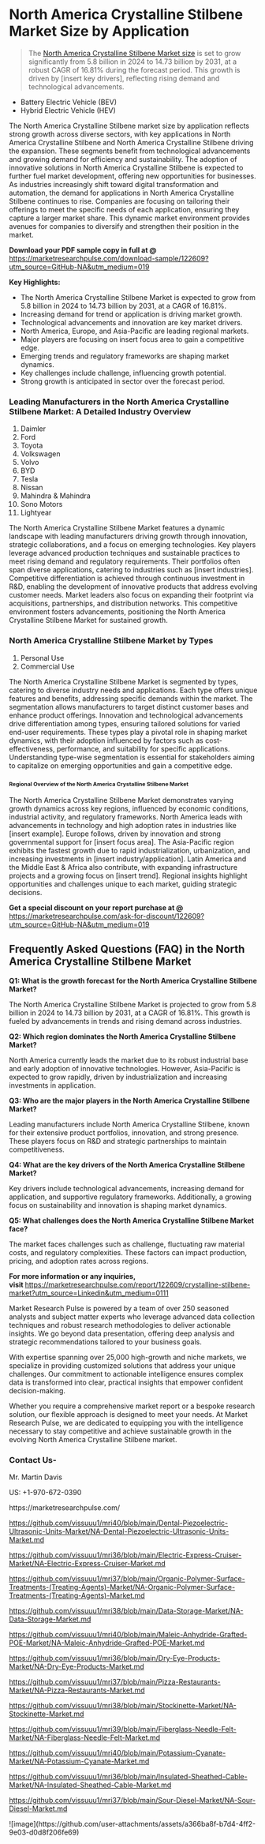 <h1>North America Crystalline Stilbene Market&nbsp;Size by Application</h1><blockquote><p>The <a href="https://marketresearchpulse.com/download-sample/122609?utm_source=GitHub-NA&amp;utm_medium=019">North America Crystalline Stilbene Market size</a> is set to grow significantly from 5.8 billion in 2024 to 14.73 billion by 2031, at a robust CAGR of 16.81% during the forecast period. This growth is driven by [insert key drivers], reflecting rising demand and technological advancements.</p></blockquote><ul><li>Battery Electric Vehicle (BEV)<li> Hybrid Electric Vehicle (HEV)</li></ul><p>The North America Crystalline Stilbene market size by application reflects strong growth across diverse sectors, with key applications in North America Crystalline Stilbene and North America Crystalline Stilbene driving the expansion. These segments benefit from technological advancements and growing demand for efficiency and sustainability. The adoption of innovative solutions in North America Crystalline Stilbene is expected to further fuel market development, offering new opportunities for businesses. As industries increasingly shift toward digital transformation and automation, the demand for applications in North America Crystalline Stilbene continues to rise. Companies are focusing on tailoring their offerings to meet the specific needs of each application, ensuring they capture a larger market share. This dynamic market environment provides avenues for companies to diversify and strengthen their position in the market.</p><p><strong>Download your PDF sample copy in full at @ </strong><a href="https://marketresearchpulse.com/download-sample/122609?utm_source=GitHub-NA&amp;utm_medium=019">https://marketresearchpulse.com/download-sample/122609?utm_source=GitHub-NA&amp;utm_medium=019</a></p><p><strong>Key Highlights: </strong></p><ul><li>The North America Crystalline Stilbene Market is expected to grow from 5.8 billion in 2024 to 14.73 billion by 2031, at a CAGR of 16.81%.</li><li>Increasing demand for trend or application is driving market growth.</li><li>Technological advancements and innovation are key market drivers.</li><li>North America, Europe, and Asia-Pacific are leading regional markets.</li><li>Major players are focusing on insert focus area to gain a competitive edge.</li><li>Emerging trends and regulatory frameworks are shaping market dynamics.</li><li>Key challenges include challenge, influencing growth potential.</li><li>Strong growth is anticipated in sector over the forecast period.</li></ul><h3>Leading Manufacturers in the North America Crystalline Stilbene Market: A Detailed Industry Overview</h3><ol><li>Daimler</li><li>Ford</li><li>Toyota</li><li>Volkswagen</li><li>Volvo</li><li>BYD</li><li>Tesla</li><li>Nissan</li><li>Mahindra & Mahindra</li><li>Sono Motors</li><li>Lightyear</li></ol><div class="flex max-w-full flex-col flex-grow"><div class="min-h-8 text-message flex w-full flex-col items-end gap-2 whitespace-normal break-words [.text-message+&amp;]:mt-5" dir="auto" data-message-author-role="assistant" data-message-id="fd8432e4-4910-450d-b182-61b7bfb0a01f" data-message-model-slug="gpt-4o"><div class="flex w-full flex-col gap-1 empty:hidden first:pt-[3px]"><div class="markdown prose w-full break-words dark:prose-invert light"><p>The North America Crystalline Stilbene Market features a dynamic landscape with leading manufacturers driving growth through innovation, strategic collaborations, and a focus on emerging technologies. Key players leverage advanced production techniques and sustainable practices to meet rising demand and regulatory requirements. Their portfolios often span diverse applications, catering to industries such as [insert industries]. Competitive differentiation is achieved through continuous investment in R&amp;D, enabling the development of innovative products that address evolving customer needs. Market leaders also focus on expanding their footprint via acquisitions, partnerships, and distribution networks. This competitive environment fosters advancements, positioning the North America Crystalline Stilbene Market for sustained growth.</p></div></div></div></div><h3>North America Crystalline Stilbene Market by Types</h3><ol><li>Personal Use<li> Commercial Use</li></ol><div class="flex max-w-full flex-col flex-grow"><div class="min-h-8 text-message flex w-full flex-col items-end gap-2 whitespace-normal break-words [.text-message+&amp;]:mt-5" dir="auto" data-message-author-role="assistant" data-message-id="084470be-0bb7-4664-bddf-5156b4f41249" data-message-model-slug="gpt-4o-mini"><div class="flex w-full flex-col gap-1 empty:hidden first:pt-[3px]"><div class="markdown prose w-full break-words dark:prose-invert light"><p>The North America Crystalline Stilbene Market is segmented by types, catering to diverse industry needs and applications. Each type offers unique features and benefits, addressing specific demands within the market. The segmentation allows manufacturers to target distinct customer bases and enhance product offerings. Innovation and technological advancements drive differentiation among types, ensuring tailored solutions for varied end-user requirements. These types play a pivotal role in shaping market dynamics, with their adoption influenced by factors such as cost-effectiveness, performance, and suitability for specific applications. Understanding type-wise segmentation is essential for stakeholders aiming to capitalize on emerging opportunities and gain a competitive edge.</p></div></div></div></div><h3><span style="font-size: 11px;">Regional Overview of the North America Crystalline Stilbene Market</span></h3><div class="flex max-w-full flex-col flex-grow"><div class="min-h-8 text-message flex w-full flex-col items-end gap-2 whitespace-normal break-words [.text-message+&amp;]:mt-5" dir="auto" data-message-author-role="assistant" data-message-id="e9038762-ce64-4e30-91c9-9bd413514231" data-message-model-slug="gpt-4o-mini"><div class="flex w-full flex-col gap-1 empty:hidden first:pt-[3px]"><div class="markdown prose w-full break-words dark:prose-invert light"><p>The North America Crystalline Stilbene Market demonstrates varying growth dynamics across key regions, influenced by economic conditions, industrial activity, and regulatory frameworks. North America leads with advancements in technology and high adoption rates in industries like [insert example]. Europe follows, driven by innovation and strong governmental support for [insert focus area]. The Asia-Pacific region exhibits the fastest growth due to rapid industrialization, urbanization, and increasing investments in [insert industry/application]. Latin America and the Middle East &amp; Africa also contribute, with expanding infrastructure projects and a growing focus on [insert trend]. Regional insights highlight opportunities and challenges unique to each market, guiding strategic decisions.</p></div></div></div></div><p><strong>Get a special discount on your report purchase at @ </strong><a href="https://marketresearchpulse.com/ask-for-discount/122609?utm_source=GitHub-NA&amp;utm_medium=019">https://marketresearchpulse.com/ask-for-discount/122609?utm_source=GitHub-NA&amp;utm_medium=019</a></p><h2>Frequently Asked Questions (FAQ) in the North America Crystalline Stilbene Market</h2><p><strong>Q1: What is the growth forecast for the North America Crystalline Stilbene Market?</strong></p><p>The North America Crystalline Stilbene Market is projected to grow from 5.8 billion in 2024 to 14.73 billion by 2031, at a CAGR of 16.81%. This growth is fueled by advancements in trends and rising demand across industries.</p><p><strong>Q2: Which region dominates the North America Crystalline Stilbene Market?</strong></p><p>North America currently leads the market due to its robust industrial base and early adoption of innovative technologies. However, Asia-Pacific is expected to grow rapidly, driven by industrialization and increasing investments in application.</p><p><strong>Q3: Who are the major players in the North America Crystalline Stilbene Market?</strong></p><p>Leading manufacturers include North America Crystalline Stilbene, known for their extensive product portfolios, innovation, and strong presence. These players focus on R&amp;D and strategic partnerships to maintain competitiveness.</p><p><strong>Q4: What are the key drivers of the North America Crystalline Stilbene Market?</strong></p><p>Key drivers include technological advancements, increasing demand for application, and supportive regulatory frameworks. Additionally, a growing focus on sustainability and innovation is shaping market dynamics.</p><p><strong>Q5: What challenges does the North America Crystalline Stilbene Market face?</strong></p><p>The market faces challenges such as challenge, fluctuating raw material costs, and regulatory complexities. These factors can impact production, pricing, and adoption rates across regions.</p><p><strong>For more information or any inquiries, visit&nbsp;</strong><a href="https://marketresearchpulse.com/report/122609/crystalline-stilbene-market?utm_source=Linkedin&utm_medium=0111">https://marketresearchpulse.com/report/122609/crystalline-stilbene-market?utm_source=Linkedin&utm_medium=0111</a></p><p>Market Research Pulse is powered by a team of over 250 seasoned analysts and subject matter experts who leverage advanced data collection techniques and robust research methodologies to deliver actionable insights. We go beyond data presentation, offering deep analysis and strategic recommendations tailored to your business goals.</p><p>With expertise spanning over 25,000 high-growth and niche markets, we specialize in providing customized solutions that address your unique challenges. Our commitment to actionable intelligence ensures complex data is transformed into clear, practical insights that empower confident decision-making.</p><p>Whether you require a comprehensive market report or a bespoke research solution, our flexible approach is designed to meet your needs. At Market Research Pulse, we are dedicated to equipping you with the intelligence necessary to stay competitive and achieve sustainable growth in the evolving North America Crystalline Stilbene market.</p><h3><strong>Contact Us-</strong></h3><p>Mr. Martin Davis</p><p>US: +1-970-672-0390</p><p>https://marketresearchpulse.com/</p><p><a href="https://github.com/vissuuu1/mri40/blob/main/Dental-Piezoelectric-Ultrasonic-Units-Market/NA-Dental-Piezoelectric-Ultrasonic-Units-Market.md">https://github.com/vissuuu1/mri40/blob/main/Dental-Piezoelectric-Ultrasonic-Units-Market/NA-Dental-Piezoelectric-Ultrasonic-Units-Market.md</a></p><p><a href="https://github.com/vissuuu1/mri36/blob/main/Electric-Express-Cruiser-Market/NA-Electric-Express-Cruiser-Market.md">https://github.com/vissuuu1/mri36/blob/main/Electric-Express-Cruiser-Market/NA-Electric-Express-Cruiser-Market.md</a></p><p><a href="https://github.com/vissuuu1/mri37/blob/main/Organic-Polymer-Surface-Treatments-(Treating-Agents)-Market/NA-Organic-Polymer-Surface-Treatments-(Treating-Agents)-Market.md">https://github.com/vissuuu1/mri37/blob/main/Organic-Polymer-Surface-Treatments-(Treating-Agents)-Market/NA-Organic-Polymer-Surface-Treatments-(Treating-Agents)-Market.md</a></p><p><a href="https://github.com/vissuuu1/mri38/blob/main/Data-Storage-Market/NA-Data-Storage-Market.md">https://github.com/vissuuu1/mri38/blob/main/Data-Storage-Market/NA-Data-Storage-Market.md</a></p><p><a href="https://github.com/vissuuu1/mri40/blob/main/Maleic-Anhydride-Grafted-POE-Market/NA-Maleic-Anhydride-Grafted-POE-Market.md">https://github.com/vissuuu1/mri40/blob/main/Maleic-Anhydride-Grafted-POE-Market/NA-Maleic-Anhydride-Grafted-POE-Market.md</a></p><p><a href="https://github.com/vissuuu1/mri36/blob/main/Dry-Eye-Products-Market/NA-Dry-Eye-Products-Market.md">https://github.com/vissuuu1/mri36/blob/main/Dry-Eye-Products-Market/NA-Dry-Eye-Products-Market.md</a></p><p><a href="https://github.com/vissuuu1/mri37/blob/main/Pizza-Restaurants-Market/NA-Pizza-Restaurants-Market.md">https://github.com/vissuuu1/mri37/blob/main/Pizza-Restaurants-Market/NA-Pizza-Restaurants-Market.md</a></p><p><a href="https://github.com/vissuuu1/mri38/blob/main/Stockinette-Market/NA-Stockinette-Market.md">https://github.com/vissuuu1/mri38/blob/main/Stockinette-Market/NA-Stockinette-Market.md</a></p><p><a href="https://github.com/vissuuu1/mri39/blob/main/Fiberglass-Needle-Felt-Market/NA-Fiberglass-Needle-Felt-Market.md">https://github.com/vissuuu1/mri39/blob/main/Fiberglass-Needle-Felt-Market/NA-Fiberglass-Needle-Felt-Market.md</a></p><p><a href="https://github.com/vissuuu1/mri40/blob/main/Potassium-Cyanate-Market/NA-Potassium-Cyanate-Market.md">https://github.com/vissuuu1/mri40/blob/main/Potassium-Cyanate-Market/NA-Potassium-Cyanate-Market.md</a></p><p><a href="https://github.com/vissuuu1/mri36/blob/main/Insulated-Sheathed-Cable-Market/NA-Insulated-Sheathed-Cable-Market.md">https://github.com/vissuuu1/mri36/blob/main/Insulated-Sheathed-Cable-Market/NA-Insulated-Sheathed-Cable-Market.md</a></p><p><a href="https://github.com/vissuuu1/mri37/blob/main/Sour-Diesel-Market/NA-Sour-Diesel-Market.md">https://github.com/vissuuu1/mri37/blob/main/Sour-Diesel-Market/NA-Sour-Diesel-Market.md</a></p>
![image](https://github.com/user-attachments/assets/a366ba8f-b7d4-4ff2-9e03-d0d8f206fe69)
